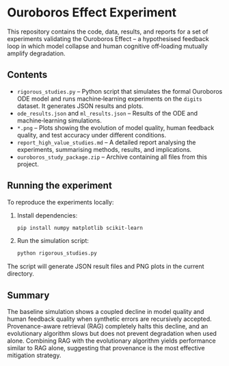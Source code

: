 # Ouroboros Effect Experiment

This repository contains the code, data, results, and reports for a set of experiments validating the Ouroboros Effect – a hypothesised feedback loop in which model collapse and human cognitive off‑loading mutually amplify degradation.

## Contents

- `rigorous_studies.py` – Python script that simulates the formal Ouroboros ODE model and runs machine‑learning experiments on the `digits` dataset. It generates JSON results and plots.
- `ode_results.json` and `ml_results.json` – Results of the ODE and machine‑learning simulations.
- `*.png` – Plots showing the evolution of model quality, human feedback quality, and test accuracy under different conditions.
- `report_high_value_studies.md` – A detailed report analysing the experiments, summarising methods, results, and implications.
- `ouroboros_study_package.zip` – Archive containing all files from this project.

## Running the experiment

To reproduce the experiments locally:

1. Install dependencies:
   ```bash
   pip install numpy matplotlib scikit-learn
   ```
2. Run the simulation script:
   ```bash
   python rigorous_studies.py
   ```

The script will generate JSON result files and PNG plots in the current directory.

## Summary

The baseline simulation shows a coupled decline in model quality and human feedback quality when synthetic errors are recursively accepted. Provenance-aware retrieval (RAG) completely halts this decline, and an evolutionary algorithm slows but does not prevent degradation when used alone. Combining RAG with the evolutionary algorithm yields performance similar to RAG alone, suggesting that provenance is the most effective mitigation strategy.
